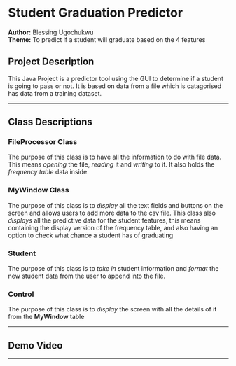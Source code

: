 # Student Graduation Predictor

**Author:** Blessing Ugochukwu  
**Theme:** To predict if a student will graduate based on the 4 features

## Project Description
This Java Project is a predictor tool using the GUI to determine if a student is going to pass or not.
It is based on data from a file which is catagorised has data from a training dataset.

---

## Class Descriptions

### FileProcessor Class
The purpose of this class is to have all the information to do with file data.
This means *opening* the file, *reading* it and *writing* to it. It also holds the *frequency table* data inside.

### MyWindow Class
The purpose of this class is to *display* all the text fields and buttons on the screen and allows users to add more data to the csv file.
This class also *displays* all the predictive data for the student features, this means containing the display version of the frequency table, and also having an option to check what chance a student has of graduating

### Student
The purpose of this class is to *take in* student information and *format* the new student data from the user to append into the file.


### Control
The purpose of this class is to *display* the screen with all the details of it from the **MyWindow** table


---

## Demo Video

---